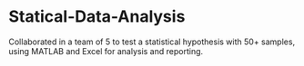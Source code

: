 # Statical-Data-Analysis
Collaborated in a team of 5 to test a statistical hypothesis with 50+ samples, using MATLAB and Excel for analysis and reporting.
